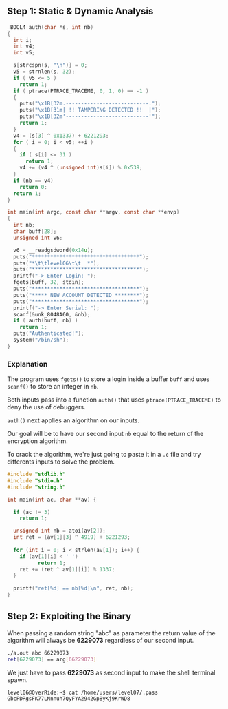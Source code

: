 ## Step 1: Static & Dynamic Analysis

```c
_BOOL4 auth(char *s, int nb)
{
  int i;
  int v4;
  int v5;

  s[strcspn(s, "\n")] = 0;
  v5 = strnlen(s, 32);
  if ( v5 <= 5 )
    return 1;
  if ( ptrace(PTRACE_TRACEME, 0, 1, 0) == -1 )
  {
    puts("\x1B[32m.---------------------------.");
    puts("\x1B[31m| !! TAMPERING DETECTED !!  |");
    puts("\x1B[32m'---------------------------'");
    return 1;
  }
  v4 = (s[3] ^ 0x1337) + 6221293;
  for ( i = 0; i < v5; ++i )
  {
    if ( s[i] <= 31 )
      return 1;
    v4 += (v4 ^ (unsigned int)s[i]) % 0x539;
  }
  if (nb == v4)
    return 0;
  return 1;
}

int main(int argc, const char **argv, const char **envp)
{
  int nb;
  char buff[28];
  unsigned int v6;

  v6 = __readgsdword(0x14u);
  puts("***********************************");
  puts("*\t\tlevel06\t\t  *");
  puts("***********************************");
  printf("-> Enter Login: ");
  fgets(buff, 32, stdin);
  puts("***********************************");
  puts("***** NEW ACCOUNT DETECTED ********");
  puts("***********************************");
  printf("-> Enter Serial: ");
  scanf(&unk_8048A60, &nb);
  if ( auth(buff, nb) )
    return 1;
  puts("Authenticated!");
  system("/bin/sh");
}
```

### Explanation

The program uses `fgets()` to store a login inside a buffer `buff` and uses `scanf()` to store an integer in `nb`.

Both inputs pass into a function `auth()` that uses `ptrace(PTRACE_TRACEME)` to deny the use of debuggers.

`auth()` next applies an algorithm on our inputs.

Our goal will be to have our second input `nb` equal to the return of the encryption algorithm.

To crack the algorithm, we're just going to paste it in a `.c` file and try differents inputs to solve the problem.

```c
#include "stdlib.h"
#include "stdio.h"
#include "string.h"

int main(int ac, char **av) {

  if (ac != 3)
    return 1;

  unsigned int nb = atoi(av[2]);
  int ret = (av[1][3] ^ 4919) + 6221293;
    
  for (int i = 0; i < strlen(av[1]); i++) {
    if (av[1][i] < ' ')
          return 1;
    ret += (ret ^ av[1][i]) % 1337;
  }
  
  printf("ret[%d] == nb[%d]\n", ret, nb);
}
```

## Step 2: Exploiting the Binary

When passing a random string "abc" as parameter the return value of the algorithm will always be **6229073** regardless of our second input.

```bash
./a.out abc 66229073
ret[6229073] == arg[66229073]
```

We just have to pass **6229073** as second input to make the shell terminal spawn.

```bash
level06@OverRide:~$ cat /home/users/level07/.pass
GbcPDRgsFK77LNnnuh7QyFYA2942Gp8yKj9KrWD8
```